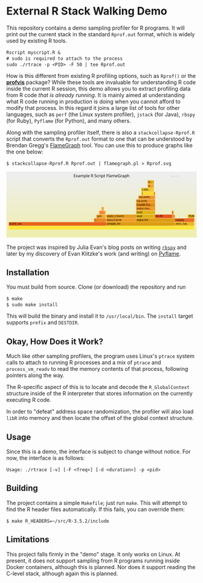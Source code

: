 # External R Stack Walking Demo

This repository contains a demo sampling profiler for R programs. It will print
out the current stack in the standard `Rprof.out` format, which is widely used
by existing R tools.

```shell
Rscript myscript.R &
# sudo is required to attach to the process
sudo ./rtrace -p <PID> -F 50 | tee Rprof.out
```

How is this different from existing R profiling options, such as `Rprof()` or
the [**profvis**](https://rstudio.github.io/profvis/) package? While these tools
are invaluable for understanding R code inside the current R session, this demo
allows you to extract profiling data from R code *that is already running*. It
is mainly aimed at understanding what R code running in production is doing when
you cannot afford to modify that process. In this regard it joins a large list
of tools for other languages, such as `perf` (the Linux system profiler),
`jstack` (for Java), `rbspy` (for Ruby), `Pyflame` (for Python), and many
others.

Along with the sampling profiler itself, there is also a `stackcollapse-Rprof.R`
script that converts the `Rprof.out` format to one that can be understood by
Brendan Gregg's [FlameGraph](http://www.brendangregg.com/flamegraphs.html) tool.
You can use this to produce graphs like the one below:

```shell
$ stackcollapse-Rprof.R Rprof.out | flamegraph.pl > Rprof.svg
```

![Example FlameGraph](example-flamegraph.svg)

The project was inspired by Julia Evan's blog posts on writing
[`rbspy`](https://rbspy.github.io/) and later by my discovery of Evan Klitzke's
work (and writing) on [Pyflame](https://github.com/uber/pyflame).

## Installation

You must build from source. Clone (or download) the repository and run

```console
$ make
$ sudo make install
```

This will build the binary and install it to `/usr/local/bin`. The `install`
target supports `prefix` and `DESTDIR`.

## Okay, How Does it Work?

Much like other sampling profilers, the program uses Linux's `ptrace` system
calls to attach to running R processes and a mix of `ptrace` and
`process_vm_readv` to read the memory contents of that process, following
pointers along the way.

The R-specific aspect of this is to locate and decode the `R_GlobalContext`
structure inside of the R interpreter that stores information on the currently
executing R code.

In order to "defeat" address space randomization, the profiler will also load
`libR` into memory and then locate the offset of the global context structure.

## Usage

Since this is a demo, the interface is subject to change without notice. For
now, the interface is as follows:

    Usage: ./rtrace [-v] [-F <freq>] [-d <duration>] -p <pid>

## Building

The project contains a simple `Makefile`; just run `make`. This will attempt to
find the R header files automatically. If this fails, you can override them:

``` shell
$ make R_HEADERS=~/src/R-3.5.2/include
```

## Limitations

This project falls firmly in the "demo" stage. It only works on Linux. At
present, it does not support sampling from R programs running inside Docker
containers, although this is planned. Nor does it support reading the C-level
stack, although again this is planned.
